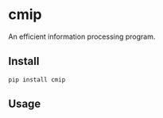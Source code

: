 # cmip
An efficient information processing program.

## Install
```shell
pip install cmip
```

## Usage
